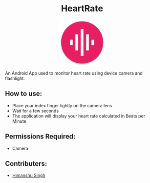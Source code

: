 <div align="center">
	<h1>HeartRate</h1>
  	<img src="app/src/main/res/mipmap-xxxhdpi/ic_launcher.png" height="150" width="150">
</div>

An Android App used to monitor heart rate using device camera and flashlight.

## How to use:

- Place your index finger lightly on the camera lens
- Wait for a few seconds
- The application will display your heart rate calculated in Beats per Minute

## Permissions Required:

- Camera

## Contributers:

- [Himanshu Singh](himanshu.singhs2209@gmail.com)
